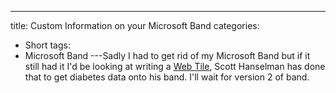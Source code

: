 ---
title: Custom Information on your Microsoft Band
categories:
- Short
tags:
- Microsoft Band
---Sadly I had to get rid of my Microsoft Band but if it still had it I'd be looking at writing a 
[Web Tile](http://www.hanselman.com/blog/IntroducingWebTilesForMicrosoftBandMyDiabetesDataOnABand.aspx), Scott Hanselman has done that to get diabetes data onto his band. I'll wait for version 2 of band.
